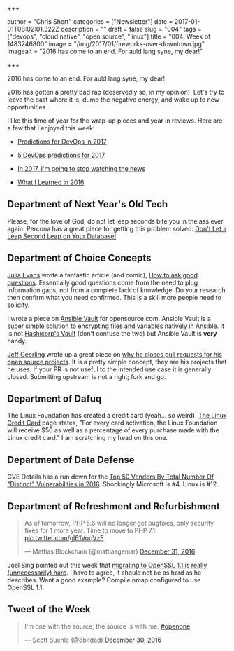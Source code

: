 +++

author = "Chris Short"
categories = ["Newsletter"]
date = 2017-01-01T08:02:01.322Z
description = ""
draft = false
slug = "004"
tags = ["devops", "cloud native", "open source", "linux"]
title = "004: Week of 1483246800"
image = "/img/2017/01/fireworks-over-downtown.jpg"
imagealt = "2016 has come to an end. For auld lang syne, my dear!"

+++

2016 has come to an end. For auld lang syne, my dear!

2016 has gotten a pretty bad rap (deservedly so, in my opinion). Let's try to leave the past where it is, dump the negative energy, and wake up to new opportunities.

I like this time of year for the wrap-up pieces and year in reviews. Here are a few that I enjoyed this week:

* [Predictions for DevOps in 2017](https://dzone.com/articles/predictions-for-devops-in-2017-1)

* [5 DevOps predictions for 2017](http://www.techrepublic.com/article/5-devops-predictions-for-2017/)

* [In 2017, I'm going to stop watching the news](https://ma.ttias.be/stop-watching-news/)

* [What I Learned in 2016](https://chrisshort.net/what-i-learned-in-2016/)

## Department of Next Year's Old Tech

Please, for the love of God, do not let leap seconds bite you in the ass ever again. Percona has a great piece for getting this problem solved: [Don't Let a Leap Second Leap on Your Database!](https://www.percona.com/blog/2016/12/27/prepare-for-the-new-leap-second/)

## Department of Choice Concepts

[Julia Evans](https://jvns.ca/) wrote a fantastic article (and comic), [How to ask good questions](https://jvns.ca/blog/good-questions/). Essentially good questions come from the need to plug information gaps, not from a complete lack of knowledge. Do your research then confirm what you need confirmed. This is a skill more people need to solidify.

I wrote a piece on [Ansible Vault](https://opensource.com/article/16/12/devops-security-ansible-vault) for opensource.com. Ansible Vault is a super simple solution to encrypting files and variables natively in Ansible. It is not [Hashicorp's Vault](https://www.vaultproject.io/) (don't confuse the two) but Ansible Vault is **very** handy.

[Jeff Geerling](http://www.jeffgeerling.com/) wrote up a great piece on [why he closes pull requests for his open source projects](http://www.jeffgeerling.com/blog/2016/why-i-close-prs-oss-project-maintainer-notes). It is a pretty simple concept, they are his projects that he uses. If your PR is not useful to the intended use case it is generally closed. Submitting upstream is not a right; fork and go.

## Department of Dafuq

The Linux Foundation has created a credit card (yeah... so weird). [The Linux Credit Card](https://www.linuxfoundation.org/offerings/linux-credit-card) page states, "For every card activation, the Linux Foundation will receive $50 as well as a percentage of every purchase made with the Linux credit card." I am scratching my head on this one.

## Department of Data Defense

CVE Details has a run down for the [Top 50 Vendors By Total Number Of "Distinct" Vulnerabilities in 2016](http://www.cvedetails.com/top-50-vendors.php?year=2016). Shockingly Microsoft is #4. Linux is #12.

## Department of Refreshment and Refurbishment

<blockquote class="twitter-tweet" data-lang="en"><p lang="en" dir="ltr">As of tomorrow, PHP 5.6 will no longer get bugfixes, only security fixes for 1 more year. Time to move to PHP 7.1. <a href="https://t.co/gl61VoqVzF">pic.twitter.com/gl61VoqVzF</a></p>&mdash; Mattias Blockchain (@mattiasgeniar) <a href="https://twitter.com/mattiasgeniar/status/815144386434568193?ref_src=twsrc%5Etfw">December 31, 2016</a></blockquote>
<script async src="https://platform.twitter.com/widgets.js" charset="utf-8"></script>

Joel Sing pointed out this week that [migrating to OpenSSL 1.1 is really (unnecessarily) hard](https://www.mail-archive.com/tech@openbsd.org/msg36437.html). I have to agree, it should not be as hard as he describes. Want a good example? Compile nmap configured to use OpenSSL 1.1.

## Tweet of the Week

<blockquote class="twitter-tweet" data-lang="en"><p lang="en" dir="ltr">I&#39;m one with the source, the source is with me. <a href="https://twitter.com/hashtag/openone?src=hash&amp;ref_src=twsrc%5Etfw">#openone</a></p>&mdash; Scott Suehle (@8bitdad) <a href="https://twitter.com/8bitdad/status/814871794649808896?ref_src=twsrc%5Etfw">December 30, 2016</a></blockquote>
<script async src="https://platform.twitter.com/widgets.js" charset="utf-8"></script>